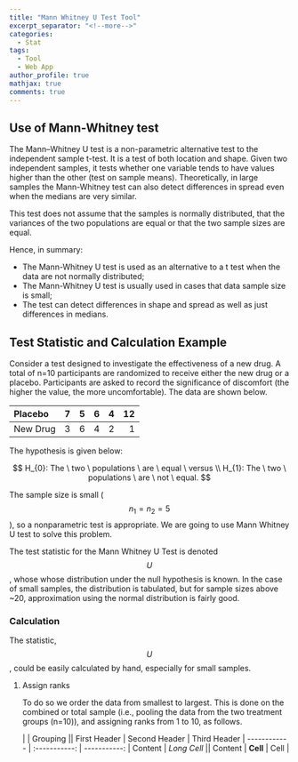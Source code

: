 ```yaml
---
title: "Mann Whitney U Test Tool"
excerpt_separator: "<!--more-->"
categories:
  - Stat
tags:
  - Tool
  - Web App
author_profile: true
mathjax: true
comments: true
---
```


Use of Mann-Whitney test
----------------------------

The Mann–Whitney U test is a non-parametric alternative test to the independent sample t-test. It is a test of both location and shape. Given two independent samples, it tests whether one variable tends to have values higher than the other (test on sample means). Theoretically, in large samples the Mann-Whitney test can also detect differences in spread even when the medians are very similar. 

This test does not assume that the samples is normally distributed, that the variances of the two populations are equal or that the two sample sizes are equal.

Hence, in summary:
  - The Mann-Whitney U test is used as an alternative to a t test when the data are not normally distributed;
  - The Mann-Whitney U test is usually used in cases that data sample size is small;
  - The test can detect differences in shape and spread as well as just differences in medians.
  

Test Statistic and Calculation Example
----------------------
Consider a test designed to investigate the effectiveness of a new drug. A total of n=10 participants are randomized to receive either the new drug or a placebo. Participants are asked to record the significance of discomfort (the higher the value, the more uncomfortable). The data are shown below.

| Placebo     | 7 | 5 | 6 | 4 | 12 |
| :---        | :---:  |  :---:  | :---:  | :---:  |  ---: |
| New Drug    | 3 | 6 | 4 | 2 | 1  |

The hypothesis is given below: 

$$
H_{0}: The \ two \ populations \ are \ equal \ versus
\\
H_{1}: The \ two \ populations \ are \ not \ equal.
$$

The sample size is small ($$n_{1}=n_{2}=5$$), so a nonparametric test is appropriate. We are going to use Mann Whitney U test to solve this problem. 

The test statistic for the Mann Whitney U Test is denoted $$U$$, whose whose distribution under the null hypothesis is known. In the case of small samples, the distribution is tabulated, but for sample sizes above ~20, approximation using the normal distribution is fairly good. 

### Calculation
The statistic, $$U$$, could be easily calculated by hand, especially for small samples. 

1. Assign ranks 

   To do so we order the data from smallest to largest. This is done on the combined or total sample (i.e., pooling the data from the two treatment groups (n=10)), and assigning ranks from 1 to 10, as follows.
   
   |             |          Grouping           ||
   First Header  | Second Header | Third Header |
    ------------ | :-----------: | -----------: |
   Content       |          *Long Cell*        ||
   Content       |   **Cell**    |         Cell |


